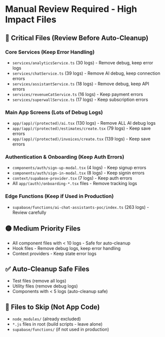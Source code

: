 # Manual Review Required - High Impact Files

## 🔴 Critical Files (Review Before Auto-Cleanup)

### Core Services (Keep Error Handling)
- `services/analyticsService.ts` (30 logs) - Remove debug, keep error logs
- `services/chatService.ts` (39 logs) - Remove AI debug, keep connection errors  
- `services/assistantService.ts` (18 logs) - Remove debug, keep API errors
- `services/revenueCatService.ts` (16 logs) - Keep payment errors
- `services/superwallService.ts` (17 logs) - Keep subscription errors

### Main App Screens (Lots of Debug Logs)
- `app/(app)/(protected)/ai.tsx` (130 logs) - Remove ALL AI debug logs
- `app/(app)/(protected)/estimates/create.tsx` (79 logs) - Keep save errors
- `app/(app)/(protected)/invoices/create.tsx` (139 logs) - Keep save errors

### Authentication & Onboarding (Keep Auth Errors)
- `components/auth/sign-up-modal.tsx` (4 logs) - Keep signup errors
- `components/auth/sign-in-modal.tsx` (8 logs) - Keep signin errors
- `context/supabase-provider.tsx` (7 logs) - Keep auth errors
- All `app/(auth)/onboarding-*.tsx` files - Remove tracking logs

### Edge Functions (Keep if Used in Production)
- `supabase/functions/ai-chat-assistants-poc/index.ts` (263 logs) - Review carefully

## 🟡 Medium Priority Files
- All component files with < 10 logs - Safe for auto-cleanup
- Hook files - Remove debug logs, keep error handling
- Context providers - Keep state error logs

## ✅ Auto-Cleanup Safe Files
- Test files (remove all logs)
- Utility files (remove debug logs)
- Components with < 5 logs (auto-cleanup safe)

## 🚫 Files to Skip (Not App Code)
- `node_modules/` (already excluded)
- `*.js` files in root (build scripts - leave alone)
- `supabase/functions/` (if not used in production)